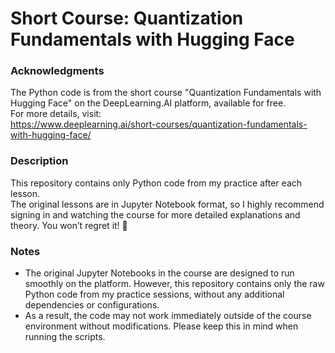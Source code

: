 # Short Course: Quantization Fundamentals with Hugging Face

### Acknowledgments
The Python code is from the short course "Quantization Fundamentals with Hugging Face" on the DeepLearning.AI platform, available for free.  
For more details, visit:  
<https://www.deeplearning.ai/short-courses/quantization-fundamentals-with-hugging-face/>

### Description
This repository contains only Python code from my practice after each lesson.  
The original lessons are in Jupyter Notebook format, so I highly recommend signing in and watching the course for more detailed explanations and theory. You won’t regret it! 🙂

### Notes
- The original Jupyter Notebooks in the course are designed to run smoothly on the platform. However, this repository contains only the raw Python code from my practice sessions, without any additional dependencies or configurations.
- As a result, the code may not work immediately outside of the course environment without modifications. Please keep this in mind when running the scripts.


